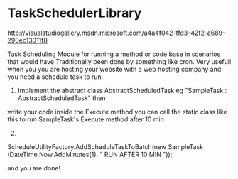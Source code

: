 TaskSchedulerLibrary
====================


http://visualstudiogallery.msdn.microsoft.com/a4a4f042-ffd3-42f2-a689-290ec13011f8


Task Scheduling Module for running a method or code base in scenarios that would have Traditionally been done by something like cron. Very usefull when you you are hosting your website with a web hosting company and you need a schedule task to run

1.   Implement the abstract class AbstractScheduledTask eg "SampleTask : AbstractScheduledTask" then

write your code inside the Execute method
 you can call the static class like this to run SampleTask's Execute method  after 10 min 


2.   

ScheduleUtilityFactory.AddScheduleTaskToBatch(new SampleTask (DateTime.Now.AddMinutes(1), " RUN AFTER 10 MIN "));

and you are done!
 

